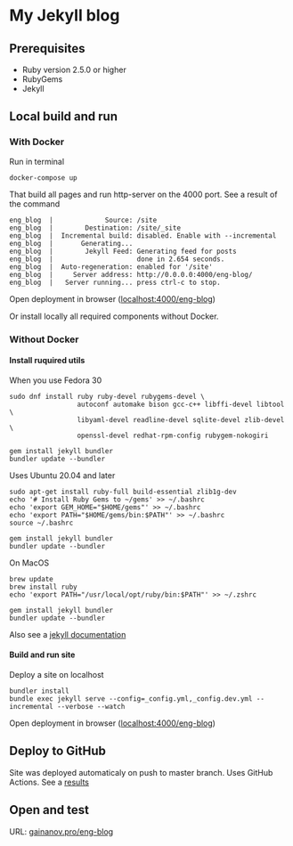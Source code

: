 # My Jekyll blog

## Prerequisites
- Ruby version 2.5.0 or higher
- RubyGems
- Jekyll

## Local build and run

### With Docker

Run in terminal
```
docker-compose up
```

That build all pages and run http-server on the 4000 port. See a result of the command
```
eng_blog  |             Source: /site
eng_blog  |        Destination: /site/_site
eng_blog  |  Incremental build: disabled. Enable with --incremental
eng_blog  |       Generating...
eng_blog  |        Jekyll Feed: Generating feed for posts
eng_blog  |                     done in 2.654 seconds.
eng_blog  |  Auto-regeneration: enabled for '/site'
eng_blog  |     Server address: http://0.0.0.0:4000/eng-blog/
eng_blog  |   Server running... press ctrl-c to stop.
```

Open deployment in browser ([localhost:4000/eng-blog](http:/localhost:4000/eng-blog))

Or install locally all required components without Docker.

### Without Docker

#### Install ruquired utils

When you use Fedora 30
```
sudo dnf install ruby ruby-devel rubygems-devel \
                 autoconf automake bison gcc-c++ libffi-devel libtool \
                 libyaml-devel readline-devel sqlite-devel zlib-devel \
                 openssl-devel redhat-rpm-config rubygem-nokogiri

gem install jekyll bundler
bundler update --bundler
```

Uses Ubuntu 20.04 and later
```
sudo apt-get install ruby-full build-essential zlib1g-dev
echo '# Install Ruby Gems to ~/gems' >> ~/.bashrc
echo 'export GEM_HOME="$HOME/gems"' >> ~/.bashrc
echo 'export PATH="$HOME/gems/bin:$PATH"' >> ~/.bashrc
source ~/.bashrc

gem install jekyll bundler
bundler update --bundler
```

On MacOS
```
brew update
brew install ruby
echo 'export PATH="/usr/local/opt/ruby/bin:$PATH"' >> ~/.zshrc

gem install jekyll bundler
bundler update --bundler
```

Also see a [jekyll documentation](https://jekyllrb.com/docs/)

#### Build and run site

Deploy a site on localhost
```
bundler install
bundle exec jekyll serve --config=_config.yml,_config.dev.yml --incremental --verbose --watch
```

Open deployment in browser ([localhost:4000/eng-blog](http:/localhost:4000/eng-blog))

## Deploy to GitHub

Site was deployed automaticaly on push to master branch. Uses GitHub Actions. See a [results](https://github.com/gainanovrus/eng-blog/actions/workflows/pages.yml)

## Open and test

URL: [gainanov.pro/eng-blog](https://gainanov.pro/eng-blog)
